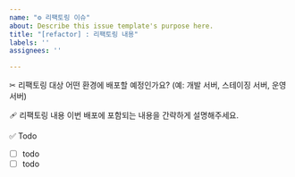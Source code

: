 ```yaml
---
name: "⚙️ 리팩토링 이슈"
about: Describe this issue template's purpose here.
title: "[refactor] : 리팩토링 내용"
labels: ''
assignees: ''

---
```


✂︎ 리팩토링 대상
어떤 환경에 배포할 예정인가요? (예: 개발 서버, 스테이징 서버, 운영 서버)

🩹 리팩토링 내용
이번 배포에 포함되는 내용을 간략하게 설명해주세요.

✅ Todo
- [ ] todo
- [ ] todo
